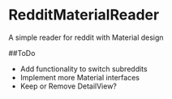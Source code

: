 # RedditMaterialReader

A simple reader for reddit with Material design

##ToDo
  - Add functionality to switch subreddits
  - Implement more Material interfaces
  - Keep or Remove DetailView?
